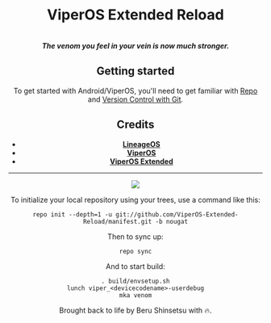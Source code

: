 <div align="center">
<h1>ViperOS Extended Reload</h1>
</br>
<strong><i> The venom you feel in your vein is now much stronger. </i></strong>
</br>

Getting started
---------------
To get started with Android/ViperOS, you'll need to get
familiar with [Repo](https://source.android.com/source/using-repo.html) and [Version Control with Git](https://source.android.com/source/version-control.html).
  
Credits
-------
- [**LineageOS**](https://github.com/LineageOS)
- [**ViperOS**](https://github.com/ViperOS)
- [**ViperOS Extended**](https://github.com/ViperOS-Extended)
*********
<a href="https://twitter.com/WindowZ414">
<img src="https://img.shields.io/badge/Developer-Twitter-blue?style=for-the-badge">
</a>

To initialize your local repository using your trees, use a command like this:  
```
repo init --depth=1 -u git://github.com/ViperOS-Extended-Reload/manifest.git -b nougat
```
Then to sync up:
```
repo sync
```
And to start build:
```
. build/envsetup.sh
lunch viper_<devicecodename>-userdebug
mka venom
```

Brought back to life by Beru Shinsetsu with 🔥.
